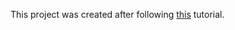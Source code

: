This project was created after following [this](https://www.youtube.com/watch?v=1gDhl4leEzA) tutorial.